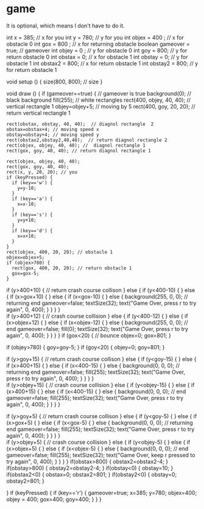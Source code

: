 # game
It is optional, which means I don't have to do it. 

int x = 385; // x for you
int y = 780; // y for you
int objex = 400 ; // x for obstacle 0
int gox = 800 ; // x for returning obstacle
boolean gameover = true; // gameover
int objey = 0  ; // y for obstacle 0
int goy = 800; // y for return obstacle 0 
int obstax = 0; // x for obstacle 1
int obstay = 0; // y for obstacle 1
int obstax2 = 800; // x for return obstacle 1
int obstay2 = 800; // y for return obstacle 1


void setup () {
  size(800, 800); // size
}   


void draw () {
  if (gameover==true) {  // gameover is true 
    background(0); // black background
    fill(255); // white rectangles
    rect(400, objey, 40, 40); // vertical rectangle 1
    objey=objey+5; // moving by 5
    rect(400, goy, 20, 20);  // return vertical rectangle 1
    
    rect(obstax, obstay, 40, 40);  // diagnol rectangle  2
    obstax=obstax+4; // moving speed x
    obstay=obstay+4; // moving speed y
    rect(obstax2,obstay2,40,40);  // return diagnol rectangle 2
    rect(objex, objey, 40, 40); //  diagnol rectangle 1
    rect(gox, goy, 40, 40); // return diagnol rectangle 1

    rect(objex, objey, 40, 40);
    rect(gox, goy, 40, 40);
    rect(x, y, 20, 20); // you
    if (keyPressed) {
      if (key=='w') {
        y=y-10;
      }
      if (key=='a') {
        x=x-10;
      }
      if (key=='s') {
        y=y+10;
      }
      if (key=='d') {
        x=x+10;
      }
    }
    rect(objex, 400, 20, 20); // obstacle 1
    objex=objex+5;
    if (objex>780) {
      rect(gox, 400, 20, 20); // return obstacle 1
      gox=gox-5;
    }
  
  if (y>400+10) { // return crash course collison
  } else {
    if (y<400-10) {
    } else { 
      if (x>gox+10) {
      } else {
        if (x<gox-10) {
        } else {
          background(255, 0, 0);  // returning end 
          gameover=false;
          textSize(32);
          text("Game Over, press r to try again", 0, 400);
        }
      }
    }
  }  
  if (y>400+12) { //  crash course collision
  } else {
    if (y<400-12) {
    } else { 
      if (x>objex+12) {
      } else {
        if (x<objex-12) {
        } else {
          background(255, 0, 0); // end
          gameover=false;
          fill(0);
          textSize(32);
          text("Game Over, press r to try again", 0, 400);
        }
      }
    }
  }
  if (gox<20) { // bounce
    objex=0;
    gox=801;
  }

  if (objey>780) {
    goy=goy-5;
  }
  if (goy<20) {
    objey=0;
    goy=801;
  }



  if (y>goy+15) { // return crash course collison
  } else {
    if (y<goy-15) {
    } else { 
      if (x>400+15) {
      } else {
        if (x<400-15) {
        } else {
          background(0, 0, 0);  // returning end 
          gameover=false;
          fill(255);
          textSize(32);
          text("Game Over, press r to try again", 0, 400);
        }
      }
    }
  }  
  if (y>objey+15) { //  crash course collision
  } else {
    if (y<objey-15) {
    } else { 
      if (x>400+15) {
      } else {
        if (x<400-15) {
        } else {
          background(0, 0, 0); // end
          gameover=false;
          fill(255);
          textSize(32);
          text("Game Over, press r to try again", 0, 400);
        }
      }
    }
  }



  if (y>goy+5) { // return crash course collison
  } else {
    if (y<goy-5) {
    } else { 
      if (x>gox+5) {
      } else {
        if (x<gox-5) {
        } else {
          background(0, 0, 0);  // returning end 
          gameover=false;
          fill(255);
          textSize(32);
          text("Game Over, press r to try again", 0, 400);
        }
      }
    }
  }  
  if (y>objey+5) { //  crash course collision
  } else {
    if (y<objey-5) {
    } else { 
      if (x>objex+5) {
      } else {
        if (x<objex-5) {
        } else {
          background(0, 0, 0); // end
          gameover=false;
          fill(255);
          textSize(32);
          text("Game Over, keep r pressed to try again", 0, 400);
        }
      }
    }
  }
  if(obstax>800) {
   obstax2=obstax2-4; 
  }
  if(obstay>800) {
   obstay2=obstay2-4; 
  }
  if(obstay<0) {
   obstay=10; 
  }
  if(obstax2<0) {
   obstax=0; 
 obstax2=801;
  }
  if(obstay2<0) {
   obstay=0;
   obstay2=801;
  }
  
  
  
  
 
 
  }
      if (keyPressed) {
    if (key=='r') {
      gameover=true;
      x=385;
      y=780;
      objex=400;
      objey = 400;
      gox=400;
      goy=400;
    }
  }
}
